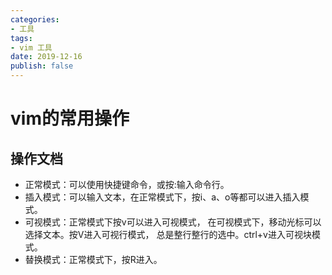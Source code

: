```yaml
---
categories: 
- 工具
tags:
- vim 工具
date: 2019-12-16
publish: false
---  
```


# vim的常用操作

## 操作文档
* 正常模式：可以使用快捷键命令，或按:输入命令行。
* 插入模式：可以输入文本，在正常模式下，按i、a、o等都可以进入插入模式。
* 可视模式：正常模式下按v可以进入可视模式， 在可视模式下，移动光标可以选择文本。按V进入可视行模式， 总是整行整行的选中。ctrl+v进入可视块模式。
* 替换模式：正常模式下，按R进入。

